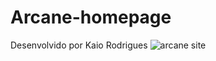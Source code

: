 # Arcane-homepage
Desenvolvido por Kaio Rodrigues
![arcane site](https://github.com/user-attachments/assets/e8530d4b-5d72-411a-b1ee-bf0ef763f898)
